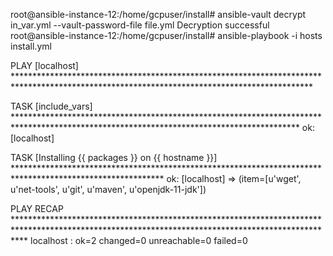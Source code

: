 root@ansible-instance-12:/home/gcpuser/install# ansible-vault decrypt in_var.yml --vault-password-file file.yml
Decryption successful
root@ansible-instance-12:/home/gcpuser/install# ansible-playbook -i hosts install.yml

PLAY [localhost] ********************************************************************************************************************************************

TASK [include_vars] *****************************************************************************************************************************************
ok: [localhost]

TASK [Installing {{ packages }} on {{ hostname }}] **********************************************************************************************************
ok: [localhost] => (item=[u'wget', u'net-tools', u'git', u'maven', u'openjdk-11-jdk'])

PLAY RECAP **************************************************************************************************************************************************
localhost                  : ok=2    changed=0    unreachable=0    failed=0
